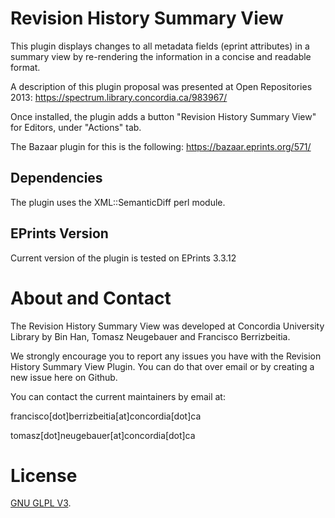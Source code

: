 # Revision History Summary View
This plugin displays changes to all metadata fields (eprint attributes) in a summary view by re-rendering the information in a concise and readable format. 

A description of this plugin proposal was presented at Open Repositories 2013: https://spectrum.library.concordia.ca/983967/ 

Once installed, the plugin adds a button "Revision History Summary View" for Editors, under "Actions" tab.

The Bazaar plugin for this is the following: https://bazaar.eprints.org/571/

## Dependencies

The plugin uses the XML::SemanticDiff perl module.

## EPrints Version

Current version of the plugin is tested on EPrints 3.3.12

# About and Contact

The Revision History Summary View was developed at Concordia University Library by Bin Han, Tomasz Neugebauer and Francisco Berrizbeitia. 

We strongly encourage you to report any issues you have with the Revision History Summary View Plugin. You can do that over email or by creating a new issue here on Github.

You can contact the current maintainers by email at:

francisco[dot]berrizbeitia[at]concordia[dot]ca

tomasz[dot]neugebauer[at]concordia[dot]ca

# License

[GNU GLPL V3](LICENSE,md). 
